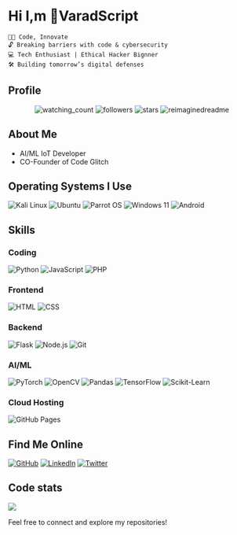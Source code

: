 # Hi I,m 💬VaradScript

```
👨‍💻 Code, Innovate
🔓 Breaking barriers with code & cybersecurity
💻 Tech Enthusiast | Ethical Hacker Bignner
🛠️ Building tomorrow’s digital defenses
```
## Profile 

  <div align="center">
  <img src="https://komarev.com/ghpvc/?username=VaradScript&color=red&labelColor=%236A7DA8&style=for-the-badge" alt="watching_count" />
  <img alt="followers" src="https://img.shields.io/github/followers/VaradScript?label=Followers&labelColor=%236A7DA8&style=for-the-badge">
  <img src="https://img.shields.io/github/stars/VaradScript?label=Stars&labelColor=%236A7DA8&style=for-the-badge" alt="stars">




  <img src="https://myreadme.vercel.app/api/embed/VaradScript?panels=userstatistics,toprepositories,toplanguages,commitgraph" alt="reimaginedreadme" />
</div>

## About Me

- AI/ML IoT Developer
- CO-Founder of Code Glitch



## Operating Systems I Use

![Kali Linux](https://img.shields.io/badge/Kali_Linux-Expert-blue?style=flat&logo=kali-linux)
![Ubuntu](https://img.shields.io/badge/Ubuntu-Expert-blue?style=flat&logo=ubuntu)
![Parrot OS](https://img.shields.io/badge/Parrot_OS-Expert-blue?style=flat&logo=parrot)
![Windows 11](https://img.shields.io/badge/Windows_11-Intermediate-yellow?style=flat&logo=windows)
![Android](https://img.shields.io/badge/Android-Intermediate-yellow?style=flat&logo=android)



## Skills

### Coding

![Python](https://img.shields.io/badge/Python-Expert-blue?style=flat&logo=python)
![JavaScript](https://img.shields.io/badge/JavaScript-Intermediate-yellow?style=flat&logo=javascript)
![PHP](https://img.shields.io/badge/PHP-Intermediate-yellow?style=flat&logo=php)

### Frontend

![HTML](https://img.shields.io/badge/HTML-Expert-blue?style=flat&logo=html5)
![CSS](https://img.shields.io/badge/CSS-Expert-blue?style=flat&logo=css3)

### Backend

![Flask](https://img.shields.io/badge/Flask-Expert-blue?style=flat&logo=flask)
![Node.js](https://img.shields.io/badge/Node.js-Intermediate-yellow?style=flat&logo=node.js)
![Git](https://img.shields.io/badge/Git-Intermediate-yellow?style=flat&logo=git)


### AI/ML

![PyTorch](https://img.shields.io/badge/PyTorch-Expert-blue?style=flat&logo=pytorch)
![OpenCV](https://img.shields.io/badge/OpenCV-Expert-blue?style=flat&logo=opencv)
![Pandas](https://img.shields.io/badge/Pandas-Expert-blue?style=flat&logo=pandas)
![TensorFlow](https://img.shields.io/badge/TensorFlow-Intermediate-yellow?style=flat&logo=tensorflow)
![Scikit-Learn](https://img.shields.io/badge/Scikit_Learn-Intermediate-yellow?style=flat&logo=scikit-learn)




### Cloud Hosting

![GitHub Pages](https://img.shields.io/badge/GitHub_Pages-Intermediate-yellow?style=flat&logo=github)




## Find Me Online

[![GitHub](https://img.shields.io/badge/GitHub-Profile-blue?style=flat&logo=github)](https://github.com/haydenbanz)
[![LinkedIn](https://img.shields.io/badge/LinkedIn-Profile-blue?style=flat&logo=linkedin)](https://www.linkedin.com/in/technicalhayden)
[![Twitter](https://img.shields.io/badge/Twitter-Profile-blue?style=flat&logo=twitter)](https://twitter.com/0x_hyd3n)


## Code stats


<img src="https://github-readme-stats.vercel.app/api?username=VaradScript&show_icons=true&hide_border=true&theme=radical" />



Feel free to connect and explore my repositories! 

